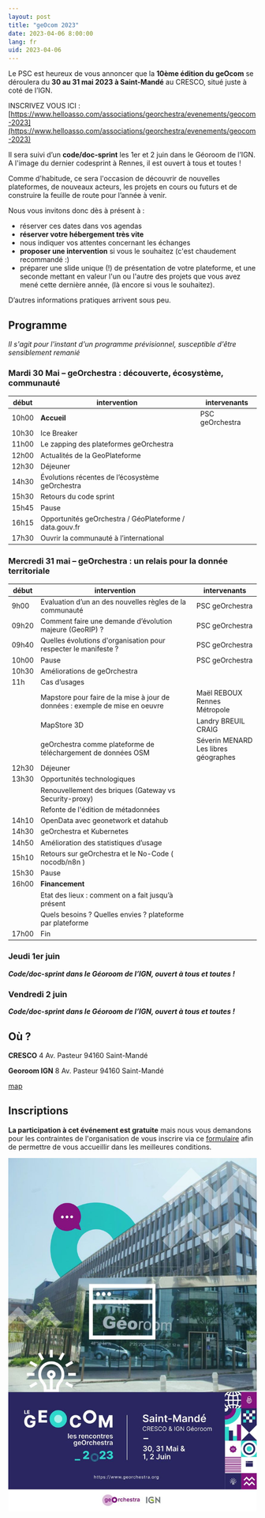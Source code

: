 ```yaml
---
layout: post
title: "geOcom 2023"
date: 2023-04-06 8:00:00
lang: fr
uid: 2023-04-06
---
```


Le PSC est heureux de vous annoncer que la **10ème édition du geOcom** se déroulera du **30 au 31 mai 2023 à Saint-Mandé** au CRESCO, situé juste à coté de l’IGN.

INSCRIVEZ VOUS ICI :  [https://www.helloasso.com/associations/georchestra/evenements/geocom-2023](https://www.helloasso.com/associations/georchestra/evenements/geocom-2023)

Il sera suivi d’un **code/doc-sprint** les 1er et 2 juin dans le Géoroom de l’IGN. 
A l'image du dernier codesprint à Rennes, il est ouvert à tous et toutes !

Comme d'habitude, ce sera l'occasion de découvrir de nouvelles plateformes, de nouveaux acteurs, les projets en cours ou futurs et de construire la feuille de route pour l’année à venir. 

Nous vous invitons donc dès à présent à :

 * réserver ces dates dans vos agendas
 * **réserver votre hébergement très vite**
 * nous indiquer vos attentes concernant les échanges
 * **proposer une intervention** si vous le souhaitez (c'est chaudement recommandé :)
 * préparer une slide unique (!) de présentation de votre plateforme, et une seconde mettant en valeur l'un ou l'autre des projets que vous avez mené cette dernière année, (là encore si vous le souhaitez).


D’autres informations pratiques arrivent sous peu.

<!--more-->

## Programme
*Il s'agit pour l'instant d'un programme prévisionnel, susceptible d'être sensiblement remanié*

### Mardi 30 Mai – geOrchestra : découverte, écosystème, communauté

| début |  intervention | intervenants |
|-------|---------------|--------------|
| 10h00 | **Accueil**   | PSC geOrchestra |
| 10h30 | Ice Breaker   |                |
| 11h00 | Le zapping des plateformes geOrchestra |                |
| 12h00 | Actualités de la GeoPlateforme |                |
| 12h30 | Déjeuner |                |
| 14h30 | Évolutions récentes de l’écosystème geOrchestra |                |
| 15h30 | Retours du code sprint |                |
| 15h45 | Pause |                |
| 16h15 | Opportunités geOrchestra / GéoPlateforme / data.gouv.fr |                |
| 17h30 | Ouvrir la communauté à l’international |                |

### Mercredi 31 mai – geOrchestra : un relais pour la donnée territoriale

| début |  intervention | intervenants |
|-------|---------------|--------------|
| 9h00  | Evaluation d’un an des nouvelles règles de la communauté   | PSC geOrchestra |
| 09h20 | Comment faire une demande d’évolution majeure (GeoRIP) ?   | PSC geOrchestra |
| 09h40 | Quelles évolutions d'organisation pour respecter le manifeste ?   | PSC geOrchestra |
| 10h00 | Pause | PSC geOrchestra |
| 10h30 | Améliorations de geOrchestra |    |
| 11h   | Cas d’usages |    |
|       | Mapstore pour faire de la mise à jour de données : exemple de mise en oeuvre |  Maël REBOUX<br /> Rennes Métropole  |
|       | MapStore 3D |  Landry BREUIL<br /> CRAIG  |
|       | geOrchestra comme plateforme de téléchargement de données OSM |  Séverin MENARD <br /> Les libres géographes  |
| 12h30 | Déjeuner |    |
| 13h30 | Opportunités technologiques |    |
|       | Renouvellement des briques (Gateway vs Security-proxy) |    |
|       | Refonte de l'édition de métadonnées |    |
| 14h10 | OpenData avec geonetwork et datahub |    |
| 14h30 | geOrchestra et Kubernetes |    |
| 14h50 | Amélioration des statistiques d’usage |    |
| 15h10 | Retours sur geOrchestra et le No-Code ( nocodb/n8n ) |    |
| 15h30 | Pause |    |
| 16h00 | **Financement** |    |
|       | Etat des lieux : comment on a fait jusqu’à présent |    |
|       | Quels besoins ? Quelles envies ? plateforme par plateforme |    |
| 17h00 | Fin |    |


### Jeudi 1er juin 
***Code/doc-sprint dans le Géoroom de l’IGN, ouvert à tous et toutes !***

### Vendredi 2 juin 
***Code/doc-sprint dans le Géoroom de l’IGN, ouvert à tous et toutes !***


## Où ?

**CRESCO**
4 Av. Pasteur
94160 Saint-Mandé

**Georoom IGN**
8 Av. Pasteur
94160 Saint-Mandé

[map](https://www.openstreetmap.org/#map=18/48.84495/2.42420)


## Inscriptions

**La participation à cet événement est gratuite** mais nous vous demandons pour les contraintes de l'organisation de  vous inscrire via ce [formulaire](https://www.helloasso.com/associations/georchestra/evenements/geocom-2023) afin de permettre de vous accueillir dans les meilleures conditions.


![Affiche geOcom 2023](/public/geocom2023/geocom2023_affiche_small.jpg)
